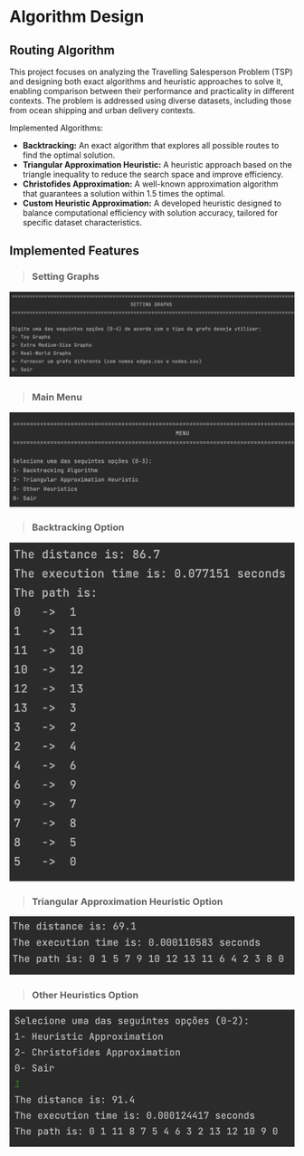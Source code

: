 # Algorithm Design

## Routing Algorithm

This project focuses on analyzing the Travelling Salesperson Problem (TSP) and designing both exact algorithms and heuristic approaches to solve it, enabling comparison between their performance and practicality in different contexts. The problem is addressed using diverse datasets, including those from ocean shipping and urban delivery contexts.

Implemented Algorithms:
* **Backtracking:** An exact algorithm that explores all possible routes to find the optimal solution.
* **Triangular Approximation Heuristic:** A heuristic approach based on the triangle inequality to reduce the search space and improve efficiency.
* **Christofides Approximation:** A well-known approximation algorithm that guarantees a solution within 1.5 times the optimal.
* **Custom Heuristic Approximation:** A developed heuristic designed to balance computational efficiency with solution accuracy, tailored for specific dataset characteristics.

## Implemented Features

> ### Setting Graphs

![img](images/setting_graphs.png)

> ### Main Menu

![img](images/menu.png)

> ### Backtracking Option

![img](images/backtracking.png)

> ### Triangular Approximation Heuristic Option

![img](images/triangular_aprox_heuristic.png)

> ### Other Heuristics Option

![img](images/other_heuristics.png)
